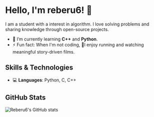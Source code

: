 
<!--
**reberu6/reberu6** is a ✨ _special_ ✨ repository because its `README.md` (this file) appears on your GitHub profile.

Here are some ideas to get you started:

- 🔭 I’m currently working on ...
- 🌱 I’m currently learning ...
- 👯 I’m looking to collaborate on ...
- 🤔 I’m looking for help with ...
- 💬 Ask me about ...
- 📫 How to reach me: ...
- 😄 Pronouns: ...
- ⚡ Fun fact: ...
-->

# Hello, I'm reberu6! 👋

I am a student with a interest in algorithm. I love solving problems and sharing knowledge through open-source projects.

- 🌱 I’m currently learning **C++** and **Python**.
- ⚡ Fun fact: When I'm not coding, 🏃I enjoy running and watching meaningful story-driven films. 

## Skills & Technologies

- 💻 **Languages**: Python, C, C++


## GitHub Stats

![Reberu6's GitHub stats](https://github-readme-stats.vercel.app/api?username=reberu6)


